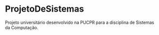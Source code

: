 # ProjetoDeSistemas
Projeto universitário desenvolvido na PUCPR para a disciplina de Sistemas da Computação.
